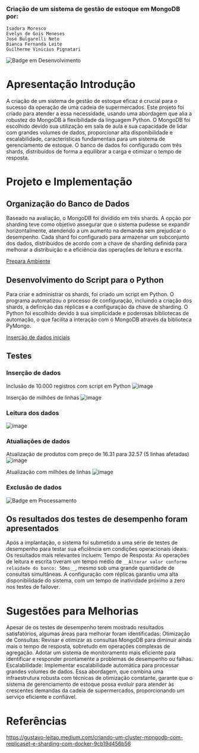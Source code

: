 ### Criação de um sistema de gestão de estoque em MongoDB por:
    Isadora Moresco
    Evelyn de Gois Meneses
    José Bulgarelli Neto
    Bianca Fernanda Leite 
    Guilherme Vinicius Pignatari

![Badge em Desenvolvimento](http://img.shields.io/static/v1?label=STATUS&message=EM%20DESENVOLVIMENTO&color=GREEN&style=for-the-badge)    

# Apresentação Introdução
  A criação de um sistema de gestão de estoque eficaz é crucial para o sucesso da operação de uma cadeia de supermercados. Este projeto foi criado para atender a essa necessidade, usando uma abordagem que alia a robustez do MongoDB à flexibilidade da linguagem Python. O MongoDB foi escolhido devido sua utilização em sala de aula e sua capacidade de lidar com grandes volumes de dados, proporcionar alta disponibilidade e escalabilidade, características fundamentais para um sistema de gerenciamento de estoque. O banco de dados foi configurado com três shards, distribuídos de forma a equilibrar a carga e otimizar o tempo de resposta.

# Projeto e Implementação

## Organização do Banco de Dados
Baseado na avaliação, o MongoDB foi dividido em três shards. A opção por sharding teve como objetivo assegurar que o sistema pudesse se expandir horizontalmente, atendendo a um aumento na demanda sem prejudicar o desempenho. Cada shard foi configurado para armazenar um subconjunto dos dados, distribuídos de acordo com a chave de sharding definida para melhorar a distribuição e a eficiência das operações de leitura e escrita.

[Prepara Ambiente](https://github.com/isamoresco25/Trabalho_MongoDB/blob/main/PreparaAmbiente.ipynb)

## Desenvolvimento do Script para o Python
Para criar e administrar os shards, foi criado um script em Python. O programa automatizou o processo de configuração, incluindo a criação dos shards, a definição das réplicas e a configuração da chave de sharding. O Python foi escolhido devido à sua simplicidade e poderosas bibliotecas de automação, o que facilita a interação com o MongoDB através da biblioteca PyMongo.

[Inserção de dados iniciais](https://github.com/isamoresco25/Trabalho_MongoDB/blob/main/carregar_produtos.py)

## Testes

### Inserção de dados
Inclusão de 10.000 registros com script em Python
![image](https://github.com/isamoresco25/Trabalho_MongoDB/assets/33660095/fe947aa9-605d-40cb-81bb-769fdd326c01)

Inserção de milhões de linhas
![image](https://github.com/isamoresco25/Trabalho_MongoDB/assets/33660095/ceb7073c-f101-4bda-8b2a-82958a0f2f8e)

### Leitura dos dados
![image](https://github.com/isamoresco25/Trabalho_MongoDB/assets/33660095/946a7e2a-7c9f-4f0b-ae97-e9ac826987f0)

### Atualiações de dados
Atualização de produtos com preço de 16.31 para 32.57 (5 linhas afetadas)
![image](https://github.com/isamoresco25/Trabalho_MongoDB/assets/33660095/093fbf8a-455c-4934-aa6a-21fe1f09b0a0)

Atualização com milhões de linhas
![image](https://github.com/isamoresco25/Trabalho_MongoDB/assets/33660095/71631f0b-7c45-4790-97d2-8c5d4d8ba8d4)

### Exclusão de dados
![Badge em Processamento](http://img.shields.io/static/v1?label=STATUS&message=EM%20PROCESSAMENTO&color=GREEN&style=for-the-badge)    


## Os resultados dos testes de desempenho foram apresentados
Após a implantação, o sistema foi submetido a uma série de testes de desempenho para testar sua eficiência em condições operacionais ideais. Os resultados mais relevantes incluem:
Tempo de Resposta: As operações de leitura e escrita tiveram um tempo médio de `__Alterar valor conforme relaidade do banco: 50ms__`, mesmo sob uma grande quantidade de consultas simultâneas.
A configuração com réplicas garantiu uma alta disponibilidade do sistema, com um tempo de inatividade próximo a zero nos testes de failover.

# Sugestões para Melhorias
Apesar de os testes de desempenho terem mostrado resultados satisfatórios, algumas áreas para melhorar foram identificadas:
Otimização de Consultas: Revisar e otimizar as consultas MongoDB para diminuir ainda mais o tempo de resposta, sobretudo em operações complexas de agregação.
Adotar um sistema de monitoramento mais eficiente para identificar e responder prontamente a problemas de desempenho ou falhas.
Escalabilidade: Implementar escalabilidade automática para processar grandes volumes de dados.
Essa abordagem, que combina uma infraestrutura robusta com técnicas de otimização constante, garante que o sistema de gerenciamento de estoque possa evoluir para atender às crescentes demandas da cadeia de supermercados, proporcionando um serviço eficiente e confiável.

# Referências
https://gustavo-leitao.medium.com/criando-um-cluster-mongodb-com-replicaset-e-sharding-com-docker-9cb19d456b56

